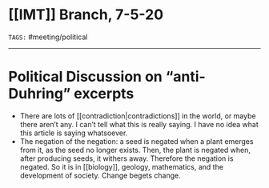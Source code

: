 # [[IMT]] Branch, 7-5-20
`TAGS:` #meeting/political 

---
# Political Discussion on “anti-Duhring” excerpts
-   There are lots of [[contradiction|contradictions]] in the world, or maybe there aren’t any. I can’t tell what this is really saying. I have no idea what this article is saying whatsoever.
-   The negation of the negation: a seed is negated when a plant emerges from it, as the seed no longer exists. Then, the plant is negated when, after producing seeds, it withers away. Therefore the negation is negated. So it is in [[biology]], geology, mathematics, and the development of society. Change begets change.